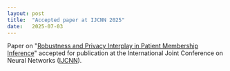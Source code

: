 ```yaml
---
layout: post
title:  "Accepted paper at IJCNN 2025"
date:   2025-07-03
---
```


<p class="intro"><span class="dropcap">P</span>aper on "<a href="https://lucris.lub.lu.se/ws/portalfiles/portal/227035246/RobustnessPrivacy_IJCNN25.pdf">Robustness and Privacy Interplay in Patient Membership Inference</a>" accepted for publication at the International Joint Conference on Neural Networks (<a href="https://2025.ijcnn.org/">IJCNN</a>).</p>

 